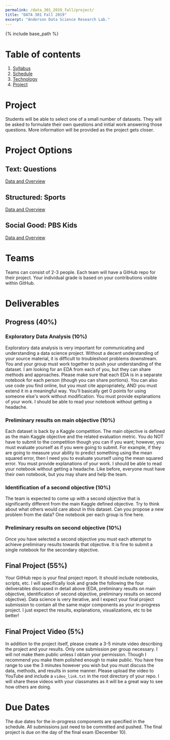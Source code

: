 ```yaml
---
permalink: /data_301_2019_fall/project/
title: "DATA 301 Fall 2019"
excerpt: "Anderson Data Science Research Lab."
---
```


{% include base_path %}

# Table of contents
1. [Syllabus](/data_301_2019_fall/)
2. [Schedule](/data_301_2019_fall/schedule/)
3. [Technology](/data_301_2019_fall/technology/)
4. [Project](/data_301_2019_fall/project/)

# Project
Students will be able to select one of a small number of datasets. They will be asked to formulate their own questions
and initial work answering those questions. More information will be provided as the project gets closer.

# Project Options
## Text: Questions
[Data and Overview](https://www.kaggle.com/c/tensorflow2-question-answering/overview)

## Structured: Sports
[Data and Overview](https://www.kaggle.com/c/nfl-big-data-bowl-2020/overview)

## Social Good: PBS Kids
[Data and Overview](https://www.kaggle.com/c/data-science-bowl-2019/overview)

# Teams
Teams can consist of 2-3 people. Each team will have a GitHub repo for their project.
Your individual grade is based on your contributions visible within GitHub.

# Deliverables
## Progress (40%)
### Exploratory Data Analysis (10%)
Exploratory data analysis is very important for communicating and understanding a data science project. Without a decent understanding of your source material, it is difficult to troubleshoot problems downstream. You and your group must work together to push your understanding of the dataset. I am looking for an EDA from each of you, but they can share methods and approaches. Please make sure that each EDA is in a separate notebook for each person (though you can share portions). You can also use code you find online, but you must cite appropriately, AND you must extend it in a meaningful way. You'll basically get 0 points for using someone else's work without modification. You must provide explanations of your work. I should be able to read your notebook without getting a headache.

### Preliminary results on main objective (10%)
Each dataset is back by a Kaggle competition. The main objective is defined as the main Kaggle objective and the related evaluation metric. You do NOT have to submit to the competition though you can if you want; however, you must evaluate yourself as if you were going to submit. For example, if they are going to measure your ability to predict something using the mean squared error, then I need you to evaluate yourself using the mean squared error. You must provide explanations of your work. I should be able to read your notebook without getting a headache. Like before, everyone must have their own notebook, but you may share and help the team.

### Identification of a second objective (10%)
The team is expected to come up with a second objective that is significantly different from the main Kaggle defined objective. Try to think about what others would care about in this dataset. Can you propose a new problem from the data? One notebook per each group is fine here.

### Preliminary results on second objective (10%)
Once you have selected a second objective you must each attempt to achieve preliminary results towards that objective. It is fine to submit a single notebook for the secondary objective. 

## Final Project (55%)
Your GitHub repo is your final project report. It should include notebooks, scripts, etc.
I will specifically look and grade the following the four deliverables discussed in detail above (EDA, preliminary results on main objective, identification of second objective, preliminary results on second objective). Data science is very iterative, and I expect your final project submission to contain all the same major components as your in-progress project. I just expect the results, explanations, visualizations, etc to be better!

## Final Project Video (5%)
In addition to the project itself, please create a 3-5 minute video describing the project and your results. Only one submission per group necessary. I will not make them public unless I obtain your permission. Though I recommend you make them polished enough to make public. You have free range to use the 3 minutes however you wish but you must discuss the data, methods, and results in some manner. Please upload the video to YouTube and include a ``video_link.txt`` in the root directory of your repo. I will share these videos with your classmates as it will be a great way to see how others are doing.

# Due Dates
The due dates for the in-progress components are specified in the schedule. All submissions just need to be committed and pushed. The final project is due on the day of the final exam (December 10).
